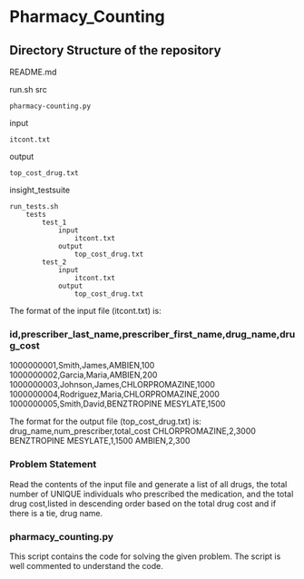 # Pharmacy_Counting

## Directory Structure of the repository

README.md 

run.sh
src

    pharmacy-counting.py

input

    itcont.txt

output

    top_cost_drug.txt

insight_testsuite

    run_tests.sh
        tests
            test_1
                input
                    itcont.txt
                output
                    top_cost_drug.txt
            test_2
                input
                    itcont.txt
                output
                    top_cost_drug.txt
                
The format of the input file (itcont.txt) is:

### id,prescriber_last_name,prescriber_first_name,drug_name,drug_cost
1000000001,Smith,James,AMBIEN,100
1000000002,Garcia,Maria,AMBIEN,200
1000000003,Johnson,James,CHLORPROMAZINE,1000
1000000004,Rodriguez,Maria,CHLORPROMAZINE,2000
1000000005,Smith,David,BENZTROPINE MESYLATE,1500


The format for the output file (top_cost_drug.txt) is:
drug_name,num_prescriber,total_cost
CHLORPROMAZINE,2,3000
BENZTROPINE MESYLATE,1,1500
AMBIEN,2,300

### Problem Statement
Read the contents of the input file and generate a list of all drugs, the total number of UNIQUE individuals 
who prescribed the medication, and the total drug cost,listed in descending order based on the total drug 
cost and if there is a tie, drug name.

### pharmacy_counting.py
This script contains the code for solving the given problem. The script is well commented to understand the code. 



